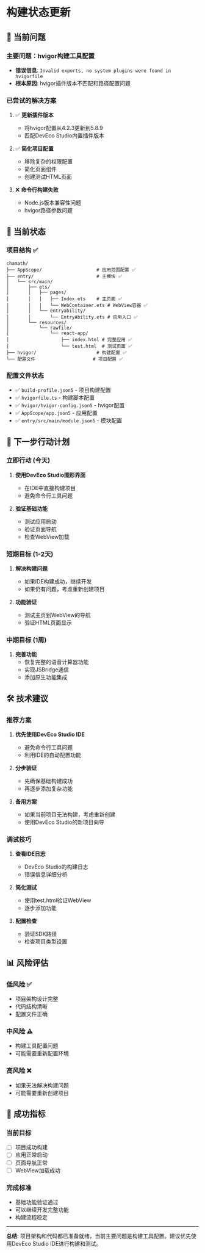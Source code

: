# 构建状态更新

## 🚨 当前问题

### 主要问题：hvigor构建工具配置
- **错误信息**: `Invalid exports, no system plugins were found in hvigorfile`
- **根本原因**: hvigor插件版本不匹配和路径配置问题

### 已尝试的解决方案

1. ✅ **更新插件版本**
   - 将hvigor配置从4.2.3更新到5.8.9
   - 匹配DevEco Studio内置插件版本

2. ✅ **简化项目配置**
   - 移除复杂的权限配置
   - 简化页面组件
   - 创建测试HTML页面

3. ❌ **命令行构建失败**
   - Node.js版本兼容性问题
   - hvigor路径参数问题

## 🔧 当前状态

### 项目结构 ✅
```
chamath/
├── AppScope/                    # 应用范围配置 ✅
├── entry/                       # 主模块 ✅
│   └── src/main/
│       ├── ets/
│       │   ├── pages/
│       │   │   ├── Index.ets    # 主页面 ✅
│       │   │   └── WebContainer.ets # WebView容器 ✅
│       │   └── entryability/
│       │       └── EntryAbility.ets # 应用入口 ✅
│       └── resources/
│           └── rawfile/
│               └── react-app/
│                   ├── index.html # 完整应用 ✅
│                   └── test.html  # 测试页面 ✅
├── hvigor/                      # 构建配置 ✅
└── 配置文件                     # 项目配置 ✅
```

### 配置文件状态
- ✅ `build-profile.json5` - 项目构建配置
- ✅ `hvigorfile.ts` - 构建脚本配置
- ✅ `hvigor/hvigor-config.json5` - hvigor配置
- ✅ `AppScope/app.json5` - 应用配置
- ✅ `entry/src/main/module.json5` - 模块配置

## 🎯 下一步行动计划

### 立即行动 (今天)
1. **使用DevEco Studio图形界面**
   - 在IDE中直接构建项目
   - 避免命令行工具问题

2. **验证基础功能**
   - 测试应用启动
   - 验证页面导航
   - 检查WebView加载

### 短期目标 (1-2天)
1. **解决构建问题**
   - 如果IDE构建成功，继续开发
   - 如果仍有问题，考虑重新创建项目

2. **功能验证**
   - 测试主页到WebView的导航
   - 验证HTML页面显示

### 中期目标 (1周)
1. **完善功能**
   - 恢复完整的语音计算器功能
   - 实现JSBridge通信
   - 添加原生功能集成

## 🛠️ 技术建议

### 推荐方案
1. **优先使用DevEco Studio IDE**
   - 避免命令行工具问题
   - 利用IDE的自动配置功能

2. **分步验证**
   - 先确保基础构建成功
   - 再逐步添加复杂功能

3. **备用方案**
   - 如果当前项目无法构建，考虑重新创建
   - 使用DevEco Studio的新项目向导

### 调试技巧
1. **查看IDE日志**
   - DevEco Studio的构建日志
   - 错误信息详细分析

2. **简化测试**
   - 使用test.html验证WebView
   - 逐步添加功能

3. **配置检查**
   - 验证SDK路径
   - 检查项目类型设置

## 📊 风险评估

### 低风险 ✅
- 项目架构设计完整
- 代码结构清晰
- 配置文件正确

### 中风险 ⚠️
- 构建工具配置问题
- 可能需要重新配置环境

### 高风险 ❌
- 如果无法解决构建问题
- 可能需要重新创建项目

## 🎉 成功指标

### 当前目标
- [ ] 项目成功构建
- [ ] 应用正常启动
- [ ] 页面导航正常
- [ ] WebView加载成功

### 完成标准
- 基础功能验证通过
- 可以继续开发完整功能
- 构建流程稳定

---

**总结**: 项目架构和代码都已准备就绪，当前主要问题是构建工具配置。建议优先使用DevEco Studio IDE进行构建和测试。


